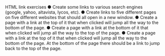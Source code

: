 HTML link exercises
● Create some links to various search engines (google, yahoo, altavista, lycos, etc).
● Create links to five different pages on five different websites that should all open in a new
window.
● Create a page with a link at the top of it that when clicked will jump all the way to the
bottom of the page.
● Create a page with a link at the bottom of it that when clicked will jump all the way to the
top of the page.
● Create a page with a link at the top of it that when clicked will jump all the way to the
bottom of the page. At the bottom of the page there should be a link to jump back to the
top of the page.